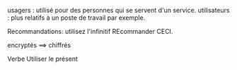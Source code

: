 usagers : utilisé pour des personnes qui se servent d'un service. 
utilisateurs : plus relatifs à un poste de travail par exemple.

Recommandations:
	utilisez l'infinitif
	REcommander CECI­.

encryptés ==> chiffrés


Verbe
	Utiliser le présent